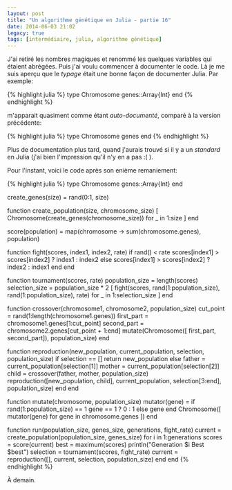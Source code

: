 ```yaml
---
layout: post
title: "Un algorithme génétique en Julia - partie 16"
date: 2014-06-03 21:02
legacy: true
tags: [intermédiaire, julia, algorithme génétique]
---
```




J'ai retiré les nombres magiques et renommé les quelques variables qui étaient
abrégées. Puis j'ai voulu commencer à documenter le code. Là je me suis
aperçu que le *typage* était une bonne façon de documenter Julia. Par
exemple:

{% highlight julia %}
type Chromosome
  genes::Array{Int}
end
{% endhighlight %}

m'apparait quasiment comme étant *auto-documenté*, comparé à la version
précédente:

{% highlight julia %}
type Chromosome
  genes
end
{% endhighlight %}

<!-- more -->

Plus de documentation plus tard, quand j'aurais trouvé si il y a un
*standard* en Julia (j'ai bien l'impression qu'il n'y en a pas :( ).

Pour l'instant, voici le code après son enième remaniement:

{% highlight julia %}
type Chromosome
  genes::Array{Int}
end

create_genes(size) = rand(0:1, size)

function create_population(size, chromosome_size)
  [ Chromosome(create_genes(chromosome_size)) for _ in 1:size ]
end

score(population) = map(chromosome -> sum(chromosome.genes), population)

function fight(scores, index1, index2, rate)
  if rand() < rate
    scores[index1] > scores[index2] ? index1 : index2
  else
    scores[index1] > scores[index2] ? index2 : index1
  end
end

function tournament(scores, rate)
  population_size = length(scores)
  selection_size = population_size * 2
  [ fight(scores, rand(1:population_size), rand(1:population_size), rate)
    for _ in 1:selection_size ]
end

function crossover(chromosome1, chromosome2, population_size)
  cut_point = rand(1:length(chromosome1.genes))
  first_part = chromosome1.genes[1:cut_point]
  second_part = chromosome2.genes[cut_point + 1:end]
  mutate(Chromosome([ first_part, second_part]), population_size)
end

function reproduction(new_population, current_population, selection,
                      population_size)
  if selection == []
    return new_population
  else
    father = current_population[selection[1]]
    mother = current_population[selection[2]]
    child = crossover(father, mother, population_size)
    reproduction([new_population, child], current_population, selection[3:end],
                 population_size)
  end
end

function mutate(chromosome, population_size)
  mutator(gene) = if rand(1:population_size) == 1
    gene == 1 ? 0 : 1
  else
    gene
  end
  Chromosome([ mutator(gene) for gene in chromosome.genes ])
end

function run(population_size, genes_size, generations, fight_rate)
  current = create_population(population_size, genes_size)
  for i in 1:generations
    scores = score(current)
    best = maximum(scores)
    println("Generation $i Best $best")
    selection = tournament(scores, fight_rate)
    current = reproduction([], current, selection, population_size)
  end
end
{% endhighlight %}



À demain.


